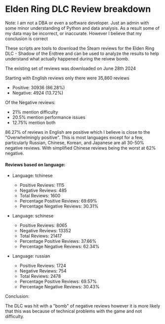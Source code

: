# Elden Ring DLC Review breakdown


Note: I am not a DBA or even a software developer. Just an admin with some minor understanding of Python and data analysis. As a result some of my data may be incorrect, or inaccurate. However I believe that my conclusion is correct


These scripts are tools to download the Steam reviews for the Elden Ring DLC - Shadow of the Erdtree and can be used to analyze the results to help understand what actually happened during the reivew bomb.

The existing set of reviews was downloaded on June 28th 2024

Starting with English reviews only there were 35,860 reviews

* Positive: 30936 (86.28%)
* Negative: 4924 (13.72%)

Of the Negative reviews:

* 21% mention difficulty
* 20.5% mention performance issues
* 12.75% mention both

 86.27% of reviews in English are positive which I believe is close to the "Overwhelmingly positive". This is most languages except for a few, particularly Russian, Chinese, Korean, and Japanese are all 30-50% negative reviews. With simplified Chinese reviews being the worst at 62% negative.


#### Reviews based on language:

* Language: tchinese
    * Positive Reviews: 1115
    * Negative Reviews: 485
    * Total Reviews: 1600
    * Percentage Positive Reviews: 69.69%
    * Percentage Negative Reviews: 30.31%

* Language: schinese
    * Positive Reviews: 8065
    * Negative Reviews: 13352
    * Total Reviews: 21417
    * Percentage Positive Reviews: 37.66%
    * Percentage Negative Reviews: 62.34%

* Language: russian
    * Positive Reviews: 1724
    * Negative Reviews: 754
    * Total Reviews: 2478
    * Percentage Positive Reviews: 69.57%
    * Percentage Negative Reviews: 30.43%


Conclusion:

The DLC was hit with a "bomb" of negative reviews however it is more likely that this was because of technical problems with the game and not difficulty.